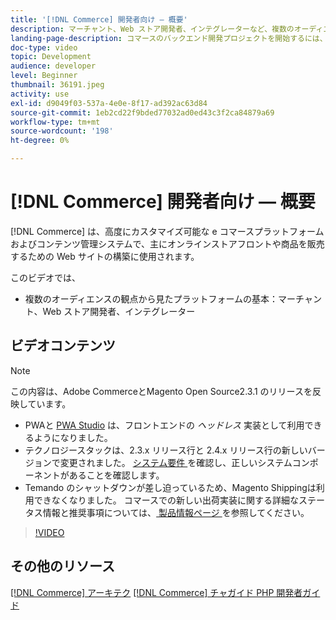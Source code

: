 ```yaml
---
title: '[!DNL Commerce] 開発者向け — 概要'
description: マーチャント、Web ストア開発者、インテグレーターなど、複数のオーディエンスの観点から、プラットフォームの基本について説明します。
landing-page-description: コマースのバックエンド開発プロジェクトを開始するには、このビデオシリーズをご覧ください。
doc-type: video
topic: Development
audience: developer
level: Beginner
thumbnail: 36191.jpeg
activity: use
exl-id: d9049f03-537a-4e0e-8f17-ad392ac63d84
source-git-commit: 1eb2cd22f9bded77032ad0ed43c3f2ca84879a69
workflow-type: tm+mt
source-wordcount: '198'
ht-degree: 0%

---
```


# [!DNL Commerce] 開発者向け — 概要

[!DNL Commerce] は、高度にカスタマイズ可能な e コマースプラットフォームおよびコンテンツ管理システムで、主にオンラインストアフロントや商品を販売するための Web サイトの構築に使用されます。

このビデオでは、

- 複数のオーディエンスの観点から見たプラットフォームの基本：マーチャント、Web ストア開発者、インテグレーター

## ビデオコンテンツ

>[!NOTE]
>
>この内容は、Adobe CommerceとMagento Open Source2.3.1 のリリースを反映しています。
>
>- PWAと [PWA Studio](http://pwastudio.io/) は、フロントエンドの _ヘッドレス_ 実装として利用できるようになりました。
>- テクノロジースタックは、2.3.x リリース行と 2.4.x リリース行の新しいバージョンで変更されました。 [ システム要件 ](https://devdocs.magento.com/guides/v2.4/install-gde/system-requirements.html) を確認し、正しいシステムコンポーネントがあることを確認します。
>- Temando のシャットダウンが差し迫っているため、Magento Shippingは利用できなくなりました。 コマースでの新しい出荷実装に関する詳細なステータス情報と推奨事項については、[ 製品情報ページ ](https://magento.com/shipping) を参照してください。



>[!VIDEO](https://video.tv.adobe.com/v/36191?quality=12&learn=on)

## その他のリソース

[[!DNL Commerce] アーキテク](https://devdocs.magento.com/guides/v2.4/architecture/bk-architecture.html)
[[!DNL Commerce] チャガイド PHP 開発者ガイド](https://devdocs.magento.com/guides/v2.4/extension-dev-guide/bk-extension-dev-guide.html)
